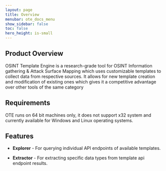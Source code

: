 ```yaml
---
layout: page
title: Overview
menubar: ote_docs_menu
show_sidebar: false
toc: false
hero_height: is-small
---
```


## Product Overview
OSINT Template Engine is a research-grade tool for OSINT Information gathering & Attack Surface Mapping which uses customizable templates to collect data from respective sources. It allows for new template creation and modification of existing ones which gives it a competitive advantage over other tools of the same category

## Requirements
OTE runs on 64 bit machines only, it does not support x32 system and currently available for Windows and Linux operating systems.

## Features

- **Explorer** - For querying individual API endpoints of available templates.

- **Extractor** - For extracting specific data types from template api endpoint results.